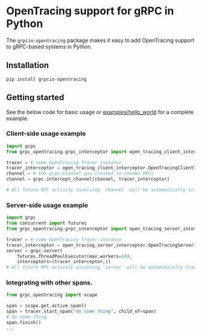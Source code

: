 # OpenTracing support for gRPC in Python

The `grpcio-opentracing` package makes it easy to add OpenTracing support to 
gRPC-based systems in Python.

## Installation

```
pip install grpcio-opentracing
```

## Getting started

See the below code for basic usage or [examples/hello_world](examples/hello_world) for a
complete example.

### Client-side usage example

```python
import grpc
from grpc_opentracing.grpc_interceptor import open_tracing_client_interceptor

tracer = # some OpenTracing Tracer instance
tracer_interceptor = open_tracing_client_interceptor.OpenTracingClientInterceptor(tracer)
channel = # the grpc.Channel you created to invoke RPCs
channel = grpc.intercept_channel(channel, tracer_interceptor)

# All future RPC activity involving `channel` will be automatically traced.
```

### Server-side usage example

```python
import grpc
from concurrent import futures
from grpc_opentracing.grpc_interceptor import open_tracing_server_interceptor

tracer = # some OpenTracing Tracer instance
tracer_interceptor = open_tracing_server_interceptor.OpenTracingServerInterceptor(tracer)
server = grpc.server(
    futures.ThreadPoolExecutor(max_workers=10),
    interceptors=(tracer_interceptor,))
# All future RPC activity involving `server` will be automatically traced.
```

### Integrating with other spans.

```python
from grpc_opentracing import scope

span = scope.get_active_span()
span = tracer.start_span("do some thing", child_of=span)
# do some thing
span.finish()
...
```